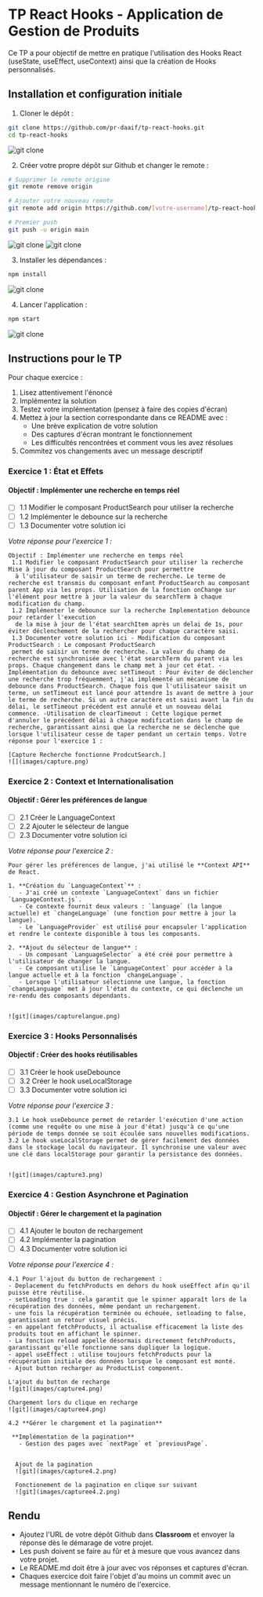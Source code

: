 # TP React Hooks - Application de Gestion de Produits

Ce TP a pour objectif de mettre en pratique l'utilisation des Hooks React (useState, useEffect, useContext) ainsi que la création de Hooks personnalisés.

## Installation et configuration initiale

1. Cloner le dépôt :
```bash
git clone https://github.com/pr-daaif/tp-react-hooks.git
cd tp-react-hooks

```
![git clone](images/1.png)

2. Créer votre propre dépôt sur Github et changer le remote :
```bash
# Supprimer le remote origine
git remote remove origin

# Ajouter votre nouveau remote
git remote add origin https://github.com/[votre-username]/tp-react-hooks.git

# Premier push
git push -u origin main

```
![git clone](images/2.png)
![git clone](images/3.png)

3. Installer les dépendances :
```bash
npm install

```
![git clone](images/4.png)

4. Lancer l'application :
```bash
npm start

```
![git clone](images/5.png)



## Instructions pour le TP

Pour chaque exercice :
1. Lisez attentivement l'énoncé
2. Implémentez la solution
3. Testez votre implémentation (pensez à faire des copies d'écran)
4. Mettez à jour la section correspondante dans ce README avec :
   - Une brève explication de votre solution
   - Des captures d'écran montrant le fonctionnement
   - Les difficultés rencontrées et comment vous les avez résolues
5. Commitez vos changements avec un message descriptif

### Exercice 1 : État et Effets 
#### Objectif : Implémenter une recherche en temps réel

- [ ] 1.1 Modifier le composant ProductSearch pour utiliser la recherche
- [ ] 1.2 Implémenter le debounce sur la recherche
- [ ] 1.3 Documenter votre solution ici

_Votre réponse pour l'exercice 1 :_
```
Objectif : Implémenter une recherche en temps réel
 1.1 Modifier le composant ProductSearch pour utiliser la recherche Mise à jour du composant ProductSearch pour permettre
  à l'utilisateur de saisir un terme de recherche. Le terme de recherche est transmis du composant enfant ProductSearch au composant parent App via les props. Utilisation de la fonction onChange sur l'élément pour mettre à jour la valeur du searchTerm à chaque modification du champ.
 1.2 Implémenter le debounce sur la recherche Implementation debounce pour retarder l'execution
  de la mise à jour de l'état searchItem après un delai de 1s, pour éviter déclenchement de la rechercher pour chaque caractère saisi.
 1.3 Documenter votre solution ici - Modification du composant ProductSearch : Le composant ProductSearch 
 permet de saisir un terme de recherche. La valeur du champ de recherche est synchronisée avec l'état searchTerm du parent via les props. Chaque changement dans le champ met à jour cet état. -Implémentation du debounce avec setTimeout : Pour éviter de déclencher une recherche trop fréquemment, j'ai implémenté un mécanisme de debounce dans ProductSearch. Chaque fois que l'utilisateur saisit un terme, un setTimeout est lancé pour attendre 1s avant de mettre à jour le terme de recherche. Si un autre caractère est saisi avant la fin du délai, le setTimeout précédent est annulé et un nouveau délai commence. -Utilisation de clearTimeout : Cette logique permet d'annuler le précédent délai à chaque modification dans le champ de recherche, garantissant ainsi que la recherche ne se déclenche que lorsque l'utilisateur cesse de taper pendant un certain temps. Votre réponse pour l'exercice 1 :

[Capture Recherche fonctionne ProdcutSearch.]
![](images/capture.png)
```

### Exercice 2 : Context et Internationalisation
#### Objectif : Gérer les préférences de langue

- [ ] 2.1 Créer le LanguageContext
- [ ] 2.2 Ajouter le sélecteur de langue
- [ ] 2.3 Documenter votre solution ici

_Votre réponse pour l'exercice 2 :_
```
Pour gérer les préférences de langue, j'ai utilisé le **Context API** de React.

1. **Création du `LanguageContext`** :  
   - J'ai créé un contexte `LanguageContext` dans un fichier `LanguageContext.js`.  
   - Ce contexte fournit deux valeurs : `language` (la langue actuelle) et `changeLanguage` (une fonction pour mettre à jour la langue).  
   - Le `LanguageProvider` est utilisé pour encapsuler l'application et rendre le contexte disponible à tous les composants.

2. **Ajout du sélecteur de langue** :  
   - Un composant `LanguageSelector` a été créé pour permettre à l'utilisateur de changer la langue.  
   - Ce composant utilise le `LanguageContext` pour accéder à la langue actuelle et à la fonction `changeLanguage`.  
   - Lorsque l'utilisateur sélectionne une langue, la fonction `changeLanguage` met à jour l'état du contexte, ce qui déclenche un re-rendu des composants dépendants.


![git](images/capturelangue.png)
```

### Exercice 3 : Hooks Personnalisés
#### Objectif : Créer des hooks réutilisables

- [ ] 3.1 Créer le hook useDebounce
- [ ] 3.2 Créer le hook useLocalStorage
- [ ] 3.3 Documenter votre solution ici

_Votre réponse pour l'exercice 3 :_
```
3.1 Le hook useDebounce permet de retarder l'exécution d'une action (comme une requête ou une mise à jour d'état) jusqu'à ce qu'une période de temps donnée se soit écoulée sans nouvelles modifications.
3.2 Le hook useLocalStorage permet de gérer facilement des données dans le stockage local du navigateur. Il synchronise une valeur avec une clé dans localStorage pour garantir la persistance des données.


![git](images/capture3.png)
```

### Exercice 4 : Gestion Asynchrone et Pagination
#### Objectif : Gérer le chargement et la pagination

- [ ] 4.1 Ajouter le bouton de rechargement
- [ ] 4.2 Implémenter la pagination
- [ ] 4.3 Documenter votre solution ici

_Votre réponse pour l'exercice 4 :_
```
4.1 Pour l'ajout du button de rechargement :
- Deplacement du fetchProducts en dehors du hook useEffect afin qu'il puisse ètre réutilisé.
- setLoading true : cela garantit que le spinner apparaît lors de la récupération des données, même pendant un rechargement.
- une fois la récupération terminée ou échouée, setloading to false, garantissant un retour visuel précis.
- en appelant fetchProducts, il actualise efficacement la liste des produits tout en affichant le spinner.
- La fonction reload appelle désormais directement fetchProducts, garantissant qu'elle fonctionne sans dupliquer la logique.
- appel useEffect : utilise toujours fetchProducts pour la récupération initiale des données lorsque le composant est monté.
- Ajout button recharger au ProductList component.

L'ajout du button de recharge
![git](images/capture4.png)

Chargement lors du clique en recharge
![git](images/capturee4.png)

4.2 **Gérer le chargement et la pagination**  

 **Implémentation de la pagination**  
   - Gestion des pages avec `nextPage` et `previousPage`.  
   
   
  Ajout de la pagination
  ![git](images/capture4.2.png)
  
  Fonctionement de la pagination en clique sur suivant
  ![git](images/capturee4.2.png)
```

## Rendu

- Ajoutez l'URL de votre dépôt Github dans  **Classroom** et envoyer la réponse dès le démarage de votre projet.
- Les push doivent se faire au fûr et à mesure que vous avancez dans votre projet.
- Le README.md doit être à jour avec vos réponses et captures d'écran. 
- Chaques exercice doit faire l'objet d'au moins un commit avec un message mentionnant le numéro de l'exercice.